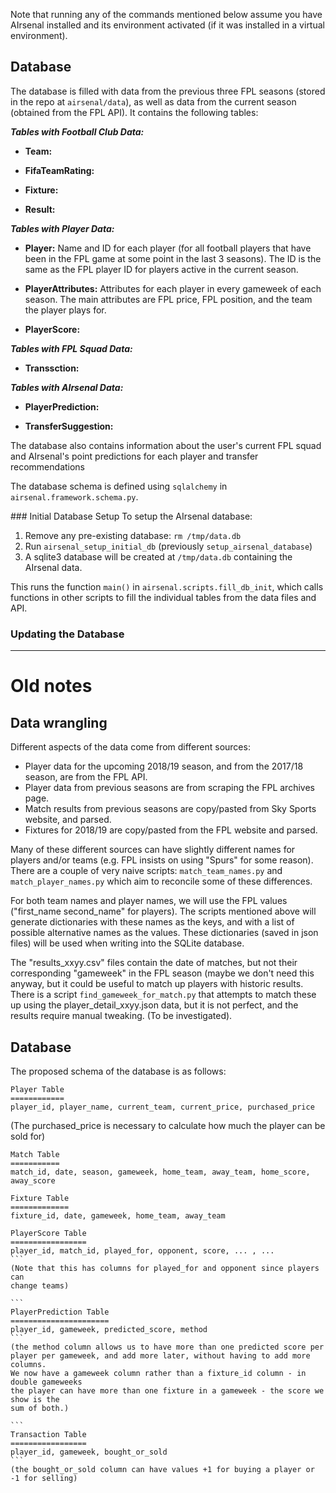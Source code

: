 Note that running any of the commands mentioned below assume you have AIrsenal installed and its environment activated (if it was installed in a virtual environment).

## Database

The database is filled with data from the previous three FPL seasons (stored in the repo at `airsenal/data`), as well as data from the current season (obtained from the FPL API). It contains the following tables:

**_Tables with Football Club Data:_**
- **Team:**

- **FifaTeamRating:**

- **Fixture:** 

- **Result:**
  
**_Tables with Player Data:_**
- **Player:** Name and ID for each player (for all football players that have been in the FPL game at some point in the last 3 seasons). The ID is the same as the FPL player ID for players active in the current season.

- **PlayerAttributes:** Attributes for each player in every gameweek of each season. The main attributes are FPL price, FPL position, and the team the player plays for. 

- **PlayerScore:**

**_Tables with FPL Squad Data:_**

- **Transsction:**

**_Tables with AIrsenal Data:_**

- **PlayerPrediction:**

- **TransferSuggestion:**

The database also contains information about the user's current FPL squad and AIrsenal's point predictions for each player and transfer recommendations

The database schema is defined using `sqlalchemy` in `airsenal.framework.schema.py`.

### Initial Database Setup
To setup the AIrsenal database:
1. Remove any pre-existing database:
  `rm /tmp/data.db`
2. Run  `airsenal_setup_initial_db`
(previously `setup_airsenal_database`)
3. A sqlite3 database will be created at `/tmp/data.db` containing the AIrsenal data.

This runs the function `main()` in `airsenal.scripts.fill_db_init`, which calls functions in other scripts to fill the individual tables from the data files and API.

### Updating the Database



---
# Old notes

## Data wrangling

Different aspects of the data come from different sources:

 * Player data for the upcoming 2018/19 season, and from the 2017/18 season, are from the FPL API.
 * Player data from previous seasons are from scraping the FPL archives page.
 * Match results from previous seasons are copy/pasted from Sky Sports website, and parsed.
 * Fixtures for 2018/19 are copy/pasted from the FPL website and parsed.

Many of these different sources can have slightly different names for players and/or teams (e.g. FPL
insists on using "Spurs" for some reason).  There are a couple of very naive scripts:
```match_team_names.py``` and ```match_player_names.py``` which aim to reconcile some of these
differences.

For both team names and player names, we will use the FPL values ("first_name second_name" for players).
The scripts mentioned above will generate dictionaries with these names as the keys, and with a list
of possible alternative names as the values.  These dictionaries (saved in json files) will be used
when writing into the SQLite database.

The "results_xxyy.csv" files contain the date of matches, but not their
corresponding "gameweek" in the FPL season (maybe we don't need this anyway,
but it could be useful to match up players with historic results.  There is
a script ```find_gameweek_for_match.py``` that attempts to match these up
using the player_detail_xxyy.json data, but it is not perfect, and the results
require manual tweaking. (To be investigated).

## Database

The proposed schema of the database is as follows:

```
Player Table
============
player_id, player_name, current_team, current_price, purchased_price
```
(The purchased_price is necessary to calculate how much the player can be
sold for)

```
Match Table
===========
match_id, date, season, gameweek, home_team, away_team, home_score, away_score
```

```
Fixture Table
=============
fixture_id, date, gameweek, home_team, away_team
```

````
PlayerScore Table
=================
player_id, match_id, played_for, opponent, score, ... , ...
```
(Note that this has columns for played_for and opponent since players can
change teams)

```
PlayerPrediction Table
======================
player_id, gameweek, predicted_score, method
```
(the method column allows us to have more than one predicted score per
player per gameweek, and add more later, without having to add more columns.
We now have a gameweek column rather than a fixture_id column - in double gameweeks
the player can have more than one fixture in a gameweek - the score we show is the 
sum of both.)

```
Transaction Table
=================
player_id, gameweek, bought_or_sold
```
(the bought_or_sold column can have values +1 for buying a player or -1 for selling)
